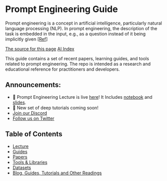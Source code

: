 # Prompt Engineering Guide

Prompt engineering is a concept in artificial intelligence, particularly natural language processing (NLP). In prompt engineering, the description of the task is embedded in the input, e.g., as a question instead of it being implicitly given
[[Ref](<[https://](https://en.wikipedia.org/wiki/Prompt_engineering#:~:text=Prompt%20engineering%20is%20a%20concept,of%20it%20being%20implicitly%20given.)>)]

[The source for this page](https://github.com/dair-ai/Prompt-Engineering-Guide) [AI Index](./index.md)

This guide contains a set of recent papers, learning guides, and tools related to prompt engineering. The repo is intended as a research and educational reference for practitioners and developers.

## Announcements:

- 🎉 Prompt Engineering Lecture is live [here](https://youtu.be/dOxUroR57xs)! It Includes [notebook](https://github.com/dair-ai/Prompt-Engineering-Guide/blob/main/notebooks/pe-lecture.ipynb) and [slides](https://github.com/dair-ai/Prompt-Engineering-Guide/blob/main/lecture/Prompt-Engineering-Lecture-Elvis.pdf).
- 📣 New set of deep tutorials coming soon!
- [Join our Discord](https://discord.gg/SKgkVT8BGJ)
- [Follow us on Twitter](https://twitter.com/dair_ai)

## Table of Contents

- [Lecture](#lecture)
- [Guides](#guides)
- [Papers](#papers)
- [Tools & Libraries](#tools--libraries)
- [Datasets](#datasets)
- [Blog, Guides, Tutorials and Other Readings](#blog-guides-tutorials-and-other-readings)
